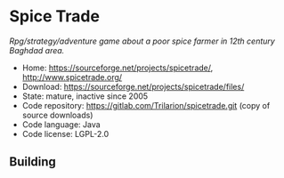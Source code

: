 # Spice Trade

_Rpg/strategy/adventure game about a poor spice farmer in 12th century Baghdad area._

- Home: https://sourceforge.net/projects/spicetrade/, http://www.spicetrade.org/
- Download: https://sourceforge.net/projects/spicetrade/files/
- State: mature, inactive since 2005
- Code repository: https://gitlab.com/Trilarion/spicetrade.git (copy of source downloads)
- Code language: Java
- Code license: LGPL-2.0

## Building

